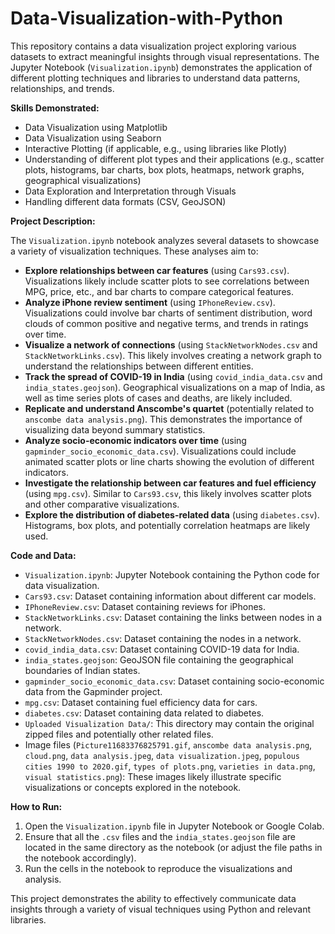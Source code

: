 # Data-Visualization-with-Python


This repository contains a data visualization project exploring various datasets to extract meaningful insights through visual representations. The Jupyter Notebook (`Visualization.ipynb`) demonstrates the application of different plotting techniques and libraries to understand data patterns, relationships, and trends.

**Skills Demonstrated:**

* Data Visualization using Matplotlib
* Data Visualization using Seaborn
* Interactive Plotting (if applicable, e.g., using libraries like Plotly)
* Understanding of different plot types and their applications (e.g., scatter plots, histograms, bar charts, box plots, heatmaps, network graphs, geographical visualizations)
* Data Exploration and Interpretation through Visuals
* Handling different data formats (CSV, GeoJSON)

**Project Description:**

The `Visualization.ipynb` notebook analyzes several datasets to showcase a variety of visualization techniques. These analyses aim to:

* **Explore relationships between car features** (using `Cars93.csv`). Visualizations likely include scatter plots to see correlations between MPG, price, etc., and bar charts to compare categorical features.
* **Analyze iPhone review sentiment** (using `IPhoneReview.csv`). Visualizations could involve bar charts of sentiment distribution, word clouds of common positive and negative terms, and trends in ratings over time.
* **Visualize a network of connections** (using `StackNetworkNodes.csv` and `StackNetworkLinks.csv`). This likely involves creating a network graph to understand the relationships between different entities.
* **Track the spread of COVID-19 in India** (using `covid_india_data.csv` and `india_states.geojson`). Geographical visualizations on a map of India, as well as time series plots of cases and deaths, are likely included.
* **Replicate and understand Anscombe's quartet** (potentially related to `anscombe data analysis.png`). This demonstrates the importance of visualizing data beyond summary statistics.
* **Analyze socio-economic indicators over time** (using `gapminder_socio_economic_data.csv`). Visualizations could include animated scatter plots or line charts showing the evolution of different indicators.
* **Investigate the relationship between car features and fuel efficiency** (using `mpg.csv`). Similar to `Cars93.csv`, this likely involves scatter plots and other comparative visualizations.
* **Explore the distribution of diabetes-related data** (using `diabetes.csv`). Histograms, box plots, and potentially correlation heatmaps are likely used.

**Code and Data:**

* `Visualization.ipynb`: Jupyter Notebook containing the Python code for data visualization.
* `Cars93.csv`: Dataset containing information about different car models.
* `IPhoneReview.csv`: Dataset containing reviews for iPhones.
* `StackNetworkLinks.csv`: Dataset containing the links between nodes in a network.
* `StackNetworkNodes.csv`: Dataset containing the nodes in a network.
* `covid_india_data.csv`: Dataset containing COVID-19 data for India.
* `india_states.geojson`: GeoJSON file containing the geographical boundaries of Indian states.
* `gapminder_socio_economic_data.csv`: Dataset containing socio-economic data from the Gapminder project.
* `mpg.csv`: Dataset containing fuel efficiency data for cars.
* `diabetes.csv`: Dataset containing data related to diabetes.
* `Uploaded Visualization Data/`: This directory may contain the original zipped files and potentially other related files.
* Image files (`Picture11683376825791.gif`, `anscombe data analysis.png`, `cloud.png`, `data analysis.jpeg`, `data visualization.jpeg`, `populous cities 1990 to 2020.gif`, `types of plots.png`, `varieties in data.png`, `visual statistics.png`): These images likely illustrate specific visualizations or concepts explored in the notebook.

**How to Run:**

1.  Open the `Visualization.ipynb` file in Jupyter Notebook or Google Colab.
2.  Ensure that all the `.csv` files and the `india_states.geojson` file are located in the same directory as the notebook (or adjust the file paths in the notebook accordingly).
3.  Run the cells in the notebook to reproduce the visualizations and analysis.

This project demonstrates the ability to effectively communicate data insights through a variety of visual techniques using Python and relevant libraries.
